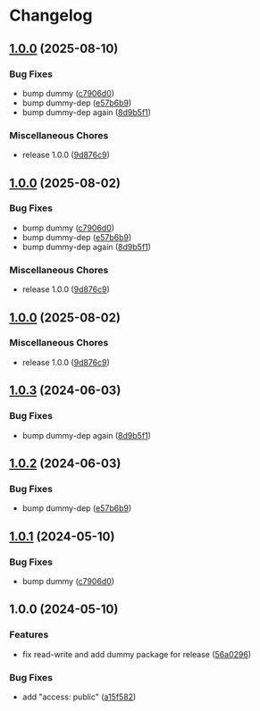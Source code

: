 # Changelog

## [1.0.0](https://github.com/niieani/condu/compare/@condu/test-dummy-dep@1.0.0...@condu/test-dummy-dep@1.0.0) (2025-08-10)


### Bug Fixes

* bump dummy ([c7906d0](https://github.com/niieani/condu/commit/c7906d07d21f9d64ee7387a9eded4de17321eedb))
* bump dummy-dep ([e57b6b9](https://github.com/niieani/condu/commit/e57b6b99e56fe61486129e3013a40aa1c6aadbed))
* bump dummy-dep again ([8d9b5f1](https://github.com/niieani/condu/commit/8d9b5f156e983fa8c8744c1c87602bf5f2ec9e22))


### Miscellaneous Chores

* release 1.0.0 ([9d876c9](https://github.com/niieani/condu/commit/9d876c9fba8dbc305ac5be25e6f4fda47d6400b9))

## [1.0.0](https://github.com/niieani/condu/compare/@condu/test-dummy-dep@1.0.0...@condu/test-dummy-dep@1.0.0) (2025-08-02)


### Bug Fixes

* bump dummy ([c7906d0](https://github.com/niieani/condu/commit/c7906d07d21f9d64ee7387a9eded4de17321eedb))
* bump dummy-dep ([e57b6b9](https://github.com/niieani/condu/commit/e57b6b99e56fe61486129e3013a40aa1c6aadbed))
* bump dummy-dep again ([8d9b5f1](https://github.com/niieani/condu/commit/8d9b5f156e983fa8c8744c1c87602bf5f2ec9e22))


### Miscellaneous Chores

* release 1.0.0 ([9d876c9](https://github.com/niieani/condu/commit/9d876c9fba8dbc305ac5be25e6f4fda47d6400b9))

## [1.0.0](https://github.com/niieani/condu/compare/@condu/test-dummy-dep@1.0.3...@condu/test-dummy-dep@1.0.0) (2025-08-02)


### Miscellaneous Chores

* release 1.0.0 ([9d876c9](https://github.com/niieani/condu/commit/9d876c9fba8dbc305ac5be25e6f4fda47d6400b9))

## [1.0.3](https://github.com/niieani/toolchain/compare/@condu/test-dummy-dep@1.0.2...@condu/test-dummy-dep@1.0.3) (2024-06-03)


### Bug Fixes

* bump dummy-dep again ([8d9b5f1](https://github.com/niieani/toolchain/commit/8d9b5f156e983fa8c8744c1c87602bf5f2ec9e22))

## [1.0.2](https://github.com/niieani/toolchain/compare/@condu/test-dummy-dep@1.0.1...@condu/test-dummy-dep@1.0.2) (2024-06-03)


### Bug Fixes

* bump dummy-dep ([e57b6b9](https://github.com/niieani/toolchain/commit/e57b6b99e56fe61486129e3013a40aa1c6aadbed))

## [1.0.1](https://github.com/niieani/toolchain/compare/@condu/test-dummy-dep@1.0.0...@condu/test-dummy-dep@1.0.1) (2024-05-10)


### Bug Fixes

* bump dummy ([c7906d0](https://github.com/niieani/toolchain/commit/c7906d07d21f9d64ee7387a9eded4de17321eedb))

## 1.0.0 (2024-05-10)


### Features

* fix read-write and add dummy package for release ([56a0296](https://github.com/niieani/toolchain/commit/56a0296df80933c6a908d78e1f30318a9c46e0f1))


### Bug Fixes

* add "access: public" ([a15f582](https://github.com/niieani/toolchain/commit/a15f5827715367a3cdd2d39edbb7c63af7b2f9a8))
